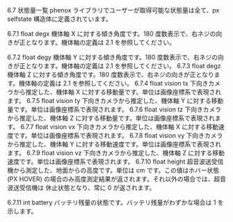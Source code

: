 6.7 状態量一覧phenox ライブラリでユーザーが取得可能な状態量は全て、px selfstate 構造体に定義されています。

6.7.1 float degx機体軸 X に対する傾き角度です。180 度数表示で、右ネジの向きが正となります。機体軸の定義は 2.1 を参照してください。

6.7.2 float degy機体軸 Y に対する傾き角度です。180 度数表示で、右ネジの向きが正となります。機体軸の定義は 2.1 を参照してください。6.7.3 float degz機体軸 Z に対する傾き角度です。180 度数表示で、右ネジの向きが正となります。機体軸の定義は 2.1 を参照してください。6.7.4 float vision tx下向きカメラから推定した、機体軸 X に対する移動量です。単位は画像座標系で表現されます。6.7.5 float vision ty下向きカメラから推定した、機体軸 Y に対する移動量です。単位は画像座標系で表現されます。 6.7.6 float vision tz下向きカメラから推定した、機体軸 Z に対する移動量です。単位は画像座標系で表現されます。 6.7.7 float vision vx下向きカメラから推定した、機体軸 X に対する移動速度です。単位は画像座標系で表現されます。 6.7.8 float vision vy下向きカメラから推定した、機体軸 Y に対する移動速度です。単位は画像座標系で表現されます。 6.7.9 float vision vz下向きカメラから推定した、機体軸 Z に対する移動速度です。単位は画像座標系で表現されます。 6.7.10 float height超音波送受信機から測定した、地面からの高度です。単位は cm です。この値はホバー状態 (PX HOVER) の場合のみ高度測定結果が返されます。それ以外の場合では、超音波送受信機は 休止状態となり、常に 0 が返されます。

6.7.11 int batteryバッテリ残量の状態です。バッテリ残量がわずかな場合は 1 を示します。